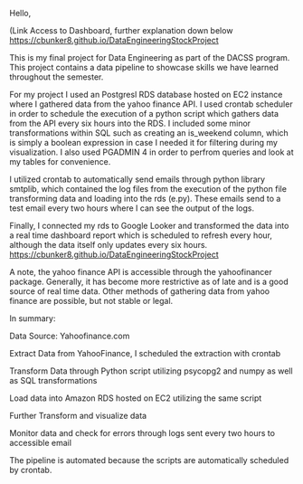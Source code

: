 Hello, 

(Link Access to Dashboard, further explanation down below https://cbunker8.github.io/DataEngineeringStockProject 

This is my final project for Data Engineering as part of the DACSS program. This project contains a data pipeline
to showcase skills we have learned throughout the semester. 

For my project I used an Postgresl RDS database hosted on EC2 instance where I gathered data from the yahoo finance 
API. I used crontab scheduler in order to schedule the execution of a python script which gathers data from the API
every six hours into the RDS. I included some minor transformations within SQL such as creating an is_weekend column,
which is simply a boolean expression in case I needed it for filtering during my visualization. I also used PGADMIN 4
in order to perfrom queries and look at my tables for convenience.

I utilized crontab to automatically send emails through python library smtplib, which contained the log files from the 
execution of the python file transforming data and loading into the rds (e.py). These emails send to a test email
every two hours where I can see the output of the logs.

Finally, I connected my rds to Google Looker and transformed the data into a real time dashboard report which is scheduled
to refresh every hour, although the data itself only updates every six hours. https://cbunker8.github.io/DataEngineeringStockProject

A note, the yahoo finance API is accessible through the yahoofinancer package. Generally, it has become more restrictive as
of late and is a good source of real time data. Other methods of gathering data from yahoo finance are possible, but not
stable or legal.

In summary:

Data Source: Yahoofinance.com

Extract Data from YahooFinance, I scheduled the extraction with crontab

Transform Data through Python script utilizing psycopg2 and numpy as well as SQL transformations

Load data into Amazon RDS hosted on EC2 utilizing the same script

Further Transform and visualize data

Monitor data and check for errors through logs sent every two hours to accessible email

The pipeline is automated because the scripts are automatically scheduled by crontab.
